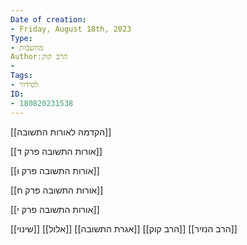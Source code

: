 ```yaml
---
Date of creation:
- Friday, August 18th, 2023
Type:
- מחשבות
Author:הרב קוק
- 
Tags:
- לסידור
ID:
- 180820231538
---
```


[[הקדמה לאורות התשובה]]

[[אורות התשובה פרק ד]]

[[אורות התשובה פרק ו]]

[[אורות התשובה פרק ח]]

[[אורות התשובה פרק י]]


[[שינוי]]
[[אלול]]
[[אגרת התשובה]]
[[הרב קוק]]
[[הרב הנזיר]]
